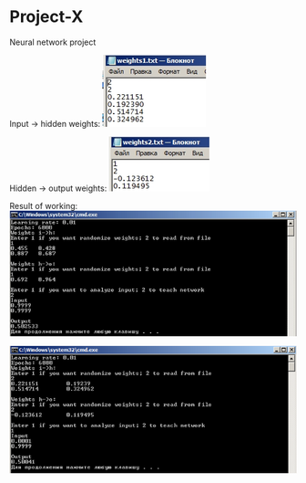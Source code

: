 # Project-X
Neural network project

Input -> hidden weights:
![alt text](https://raw.githubusercontent.com/Marikhaker-study/Project-X/master/w1.jpg)


Hidden -> output weights:
![alt text](https://raw.githubusercontent.com/Marikhaker-study/Project-X/master/w2.jpg)

Result of working:
![alt text](https://raw.githubusercontent.com/Marikhaker-study/Project-X/master/2.jpg)

![alt text](https://raw.githubusercontent.com/Marikhaker-study/Project-X/master/%D0%91%D0%B5%D0%B7%D1%8B%D0%BC%D1%8F%D0%BD%D0%BD%D1%8B%D0%B9.png)
